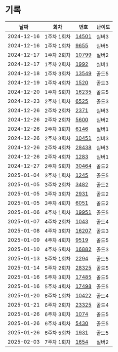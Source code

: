 # 기록

|날짜|회차|번호|난이도|
|--|--|--|--
|2024-12-16|1주차 1회차|[14501](/hjk0761/14501/README.md)|실버3|
|2024-12-16|1주차 1회차|[9655](/hjk0761/09655/README.md)|실버5|
|2024-12-17|1주차 2회차|[10799](/hjk0761/10799/README.md)|실버2|
|2024-12-17|1주차 2회차|[1992](/hjk0761/01992/README.md)|실버1|
|2024-12-18|1주차 3회차|[13549](/hjk0761/13549/README.md)|골드5|
|2024-12-19|1주차 4회차|[1520](/hjk0761/01520/README.md)|골드3|
|2024-12-20|1주차 5회차|[16235](/hjk0761/16235/README.md)|골드5|
|2024-12-23|2주차 1회차|[6525](/hjk0761/06525/README.md)|골드3|
|2024-12-26|2주차 2회차|[2371](/hjk0761/02371/README.md)|실버3|
|2024-12-26|2주차 2회차|[5600](/hjk0761/05600/README.md)|실버2|
|2024-12-26|2주차 3회차|[6146](/hjk0761/06146/README.md)|실버1|
|2024-12-26|2주차 3회차|[10451](/hjk0761/10451/README.md)|실버3|
|2024-12-26|2주차 4회차|[28438](/hjk0761/28438/README.md)|실버3|
|2024-12-26|2주차 4회차|[1283](/hjk0761/01283/README.md)|실버1|
|2024-12-27|2주차 5회차|[30464](/hjk0761/30464/README.md)|골드2|
|2025-01-04|3주차 1회차|[1245](/hjk0761/01245/README.md)|골드5|
|2025-01-05|3주차 2회차|[3482](/hjk0761/03482/README.md)|골드2|
|2025-01-05|3주차 3회차|[2931](/hjk0761/02931/README.md)|골드2|
|2025-01-05|3주차 4회차|[6051](/hjk0761/06051/README.md)|골드2|
|2025-01-06|4주차 1회차|[19951](/hjk0761/19951/README.md)|골드5|
|2025-01-07|4주차 2회차|[1043](/hjk0761/01043/README.md)|골드4|
|2025-01-08|4주차 3회차|[16207](/hjk0761/16207/README.md)|골드3|
|2025-01-09|4주차 4회차|[9519](/hjk0761/09519/README.md)|골드5|
|2025-01-10|4주차 5회차|[16882](/hjk0761/16882/README.md)|골드3|
|2025-01-13|5주차 1회차|[2294](/hjk0761/02294/README.md)|골드5|
|2025-01-14|5주차 2회차|[28325](/hjk0761/28325/README.md)|골드5|
|2025-01-16|5주차 3회차|[17485](/hjk0761/17485/README.md)|골드5|
|2025-01-16|5주차 4회차|[17498](/hjk0761/17498/README.md)|골드5|
|2025-01-20|6주차 1회차|[10422](/hjk0761/10422/README.md)|골드4|
|2025-01-21|6주차 2회차|[23325](/hjk0761/23325/README.md)|골드4|
|2025-01-26|6주차 3회차|[1074](/hjk0761/01074/README.md)|골드5|
|2025-01-26|6주차 4회차|[5430](/hjk0761/05430/README.md)|골드5|
|2025-01-26|6주차 5회차|[1931](/hjk0761/01931/README.md)|골드5|
|2025-02-03|7주차 1회차|[1654](/hjk0761/01654/README.md)|실버2|
